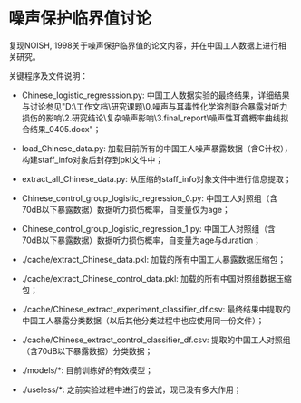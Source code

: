# 噪声保护临界值讨论

复现NOISH, 1998关于噪声保护临界值的论文内容，并在中国工人数据上进行相关研究。

关键程序及文件说明：

* Chinese_logistic_regresssion.py: 中国工人数据实验的最终结果，详细结果与讨论参见"D:\工作文档\研究课题\0.噪声与耳毒性化学溶剂联合暴露对听力损伤的影响\2.研究结论\复杂噪声影响\3.final_report\噪声性耳聋概率曲线拟合结果_0405.docx"；
* load_Chinese_data.py: 加载目前所有的中国工人噪声暴露数据（含C计权），构建staff_info对象后封存到pkl文件中；
* extract_all_Chinese_data.py: 从压缩的staff_info对象文件中进行信息提取；
* Chinese_control_group_logistic_regression_0.py: 中国工人对照组（含70dB以下暴露数据）数据听力损伤概率，自变量仅为age；
* Chinese_control_group_logistic_regression_1.py: 中国工人对照组（含70dB以下暴露数据）数据听力损伤概率，自变量为age与duration；

* ./cache/extract_Chinese_data.pkl: 加载的所有中国工人暴露数据压缩包；
* ./cache/extract_Chinese_control_data.pkl: 加载的所有中国对照组数据压缩包；
* ./cache/Chinese_extract_experiment_classifier_df.csv: 最终结果中提取的中国工人暴露分类数据（以后其他分类过程中也应使用同一份文件）；
* ./cache/Chinese_extract_control_classifier_df.csv: 提取的中国工人对照组（含70dB以下暴露数据）分类数据；
* ./models/*: 目前训练好的有效模型；
* ./useless/*: 之前实验过程中进行的尝试，现已没有多大作用；
